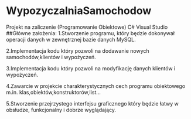 # WypozyczalniaSamochodow
Projekt na zaliczenie (Programowanie Obiektowe) C# Visual Studio
##Główne założenia:
1.Stworzenie programu, który będzie dokonywał operacji danych w zewnętrznej bazie danych MySQL.

2.Implementacja kodu który pozwoli na dodawanie nowych samochodów,klientów i wypożyczeń.

3.Implementacja kodu który pozwoli na modyfikację danych klientów i wypożyczeń.

4.Zawarcie w projekcie charakterystycznych cech programu obiektowego m.in. klas,obiektów,konstruktorów,list...

5.Stworzenie przejrzystego interfejsu graficznego który będzie łatwy w obsłudze, funkcjonalny i dobrze wyglądający.
